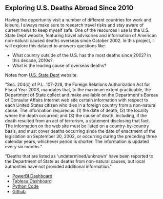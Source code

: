 ## Exploring U.S. Deaths Abroad Since 2010
Having the opportunity visit a number of different countries for work and leisure, I always make sure to research travel risks and stay aware of current news to keep myself safe. One of the resources I use is the U.S. State Dept website, featuring travel advisories and information of American non-natural caused deaths overseas since October 2002. In this project, I will explore this dataset to answers questions like:

* What country outside of the U.S. has the most deaths since 2002? In this decade, 2010s?
* What is the leading cause of overseas deaths?

Notes from [U.S. State Dept](https://travel.state.gov/content/travel/en/international-travel/while-abroad/death-abroad1/death-statistics.html) website:

"Sec. 204(c) of P.L. 107-228, the Foreign Relations Authorization Act for Fiscal Year 2003, mandates that, to the maximum extent practicable, the Department of State collect and make available on the Department's Bureau of Consular Affairs Internet web site certain information with respect to each United States citizen who dies in a foreign country from a non-natural cause. The information required is: (1) the date of death; (2) the locality where the death occurred; and (3) the cause of death, including, if the death resulted from an act of terrorism, a statement disclosing that fact. The information on the web site must be listed on a country-by-country basis, and must cover deaths occurring since the date of enactment of the legislation on September 30, 2002, or occurring during the preceding three calendar years, whichever period is shorter. The information is updated every six months."

"Deaths that are listed as 'undetermined/unknown' have been reported to the Department of State as deaths from non-natural causes, but local authorities have not provided additional information."

* [PowerBI Dashboard](https://app.powerbi.com/view?r=eyJrIjoiZjUzMzAzZGMtMmNkOS00ZjRmLWE4NjktMjZjZDZiNDVjMmZmIiwidCI6IjFlZjAzNjg0LWNkYjYtNGJlMC05M2NkLTM0NGVhYjdkZDFlMyIsImMiOjJ9)
* [Tableau Dashboard](https://public.tableau.com/profile/ethan.panal#!/vizhome/DeathsAbroad/Dashboard2)
* [Python Code](https://github.com/epanal/epanal.github.io/blob/master/Exploring%20American%20Deaths%20Abroad/deathsAbroad.ipynb)
* [Github](https://github.com/epanal/epanal.github.io/tree/master/Exploring%20American%20Deaths%20Abroad)
